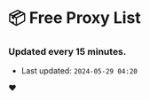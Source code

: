 # :package: Free Proxy List
### Updated every 15 minutes.

- Last updated: `2024-05-29 04:20`

:heart:
